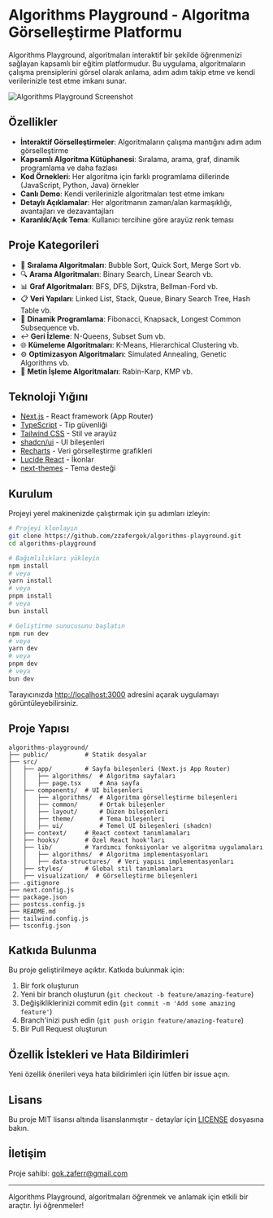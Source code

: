 # Algorithms Playground - Algoritma Görselleştirme Platformu

Algorithms Playground, algoritmaları interaktif bir şekilde öğrenmenizi sağlayan kapsamlı bir eğitim platformudur. Bu uygulama, algoritmaların çalışma prensiplerini görsel olarak anlama, adım adım takip etme ve kendi verilerinizle test etme imkanı sunar.

![Algorithms Playground Screenshot](https://via.placeholder.com/800x400)

## Özellikler

- **İnteraktif Görselleştirmeler**: Algoritmaların çalışma mantığını adım adım görselleştirme
- **Kapsamlı Algoritma Kütüphanesi**: Sıralama, arama, graf, dinamik programlama ve daha fazlası
- **Kod Örnekleri**: Her algoritma için farklı programlama dillerinde (JavaScript, Python, Java) örnekler
- **Canlı Demo**: Kendi verilerinizle algoritmaları test etme imkanı
- **Detaylı Açıklamalar**: Her algoritmanın zaman/alan karmaşıklığı, avantajları ve dezavantajları
- **Karanlık/Açık Tema**: Kullanıcı tercihine göre arayüz renk teması

## Proje Kategorileri

- 🔄 **Sıralama Algoritmaları**: Bubble Sort, Quick Sort, Merge Sort vb.
- 🔍 **Arama Algoritmaları**: Binary Search, Linear Search vb.
- 📊 **Graf Algoritmaları**: BFS, DFS, Dijkstra, Bellman-Ford vb.
- 📋 **Veri Yapıları**: Linked List, Stack, Queue, Binary Search Tree, Hash Table vb.
- 🧮 **Dinamik Programlama**: Fibonacci, Knapsack, Longest Common Subsequence vb.
- ↩️ **Geri İzleme**: N-Queens, Subset Sum vb.
- 🌐 **Kümeleme Algoritmaları**: K-Means, Hierarchical Clustering vb.
- ⚙️ **Optimizasyon Algoritmaları**: Simulated Annealing, Genetic Algorithms vb.
- 📝 **Metin İşleme Algoritmaları**: Rabin-Karp, KMP vb.

## Teknoloji Yığını

- [Next.js](https://nextjs.org/) - React framework (App Router)
- [TypeScript](https://www.typescriptlang.org/) - Tip güvenliği
- [Tailwind CSS](https://tailwindcss.com/) - Stil ve arayüz
- [shadcn/ui](https://ui.shadcn.com/) - UI bileşenleri
- [Recharts](https://recharts.org/) - Veri görselleştirme grafikleri
- [Lucide React](https://lucide.dev/) - İkonlar
- [next-themes](https://github.com/pacocoursey/next-themes) - Tema desteği

## Kurulum

Projeyi yerel makinenizde çalıştırmak için şu adımları izleyin:

```bash
# Projeyi klonlayın
git clone https://github.com/zzafergok/algorithms-playground.git
cd algorithms-playground

# Bağımlılıkları yükleyin
npm install
# veya
yarn install
# veya
pnpm install
# veya
bun install

# Geliştirme sunucusunu başlatın
npm run dev
# veya
yarn dev
# veya
pnpm dev
# veya
bun dev
```

Tarayıcınızda [http://localhost:3000](http://localhost:3000) adresini açarak uygulamayı görüntüleyebilirsiniz.

## Proje Yapısı

```
algorithms-playground/
├── public/          # Statik dosyalar
├── src/
│   ├── app/         # Sayfa bileşenleri (Next.js App Router)
│   │   ├── algorithms/  # Algoritma sayfaları
│   │   ├── page.tsx     # Ana sayfa
│   ├── components/  # UI bileşenleri
│   │   ├── algorithms/  # Algoritma görselleştirme bileşenleri
│   │   ├── common/      # Ortak bileşenler
│   │   ├── layout/      # Düzen bileşenleri
│   │   ├── theme/       # Tema bileşenleri
│   │   ├── ui/          # Temel UI bileşenleri (shadcn)
│   ├── context/     # React context tanımlamaları
│   ├── hooks/       # Özel React hook'ları
│   ├── lib/         # Yardımcı fonksiyonlar ve algoritma uygulamaları
│   │   ├── algorithms/  # Algoritma implementasyonları
│   │   ├── data-structures/  # Veri yapısı implementasyonları
│   ├── styles/      # Global stil tanımlamaları
│   ├── visualization/  # Görselleştirme bileşenleri
├── .gitignore
├── next.config.js
├── package.json
├── postcss.config.js
├── README.md
├── tailwind.config.js
├── tsconfig.json
```

## Katkıda Bulunma

Bu proje geliştirilmeye açıktır. Katkıda bulunmak için:

1. Bir fork oluşturun
2. Yeni bir branch oluşturun (`git checkout -b feature/amazing-feature`)
3. Değişikliklerinizi commit edin (`git commit -m 'Add some amazing feature'`)
4. Branch'inizi push edin (`git push origin feature/amazing-feature`)
5. Bir Pull Request oluşturun

## Özellik İstekleri ve Hata Bildirimleri

Yeni özellik önerileri veya hata bildirimleri için lütfen bir issue açın.

## Lisans

Bu proje MIT lisansı altında lisanslanmıştır - detaylar için [LICENSE](LICENSE) dosyasına bakın.

## İletişim

Proje sahibi: [gok.zaferr@gmail.com](mailto:gok.zaferr@gmail.com)

---

Algorithms Playground, algoritmaları öğrenmek ve anlamak için etkili bir araçtır. İyi öğrenmeler!
